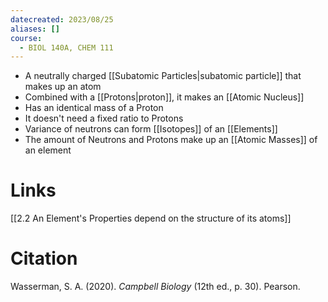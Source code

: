 ```yaml
---
datecreated: 2023/08/25
aliases: []
course:
  - BIOL 140A, CHEM 111
---
```


- A neutrally charged [[Subatomic Particles|subatomic particle]] that makes up an atom
- Combined with a [[Protons|proton]], it makes an [[Atomic Nucleus]]
- Has an identical mass of a Proton
- It doesn't need a fixed ratio to Protons
- Variance of neutrons can form [[Isotopes]] of an [[Elements]]
- The amount of Neutrons and Protons make up an [[Atomic Masses]] of an element

# Links

[[2.2 An Element's Properties depend on the structure of its atoms]]

# Citation

Wasserman, S. A. (2020). _Campbell Biology_ (12th ed., p. 30). Pearson.
